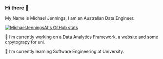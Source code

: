 ### Hi there 👋 

My Name is Michael Jennings, I am an Australian Data Engineer.

<!--
**MichaelJenningsAI/MichaelJenningsAI** is a ✨ _special_ ✨ repository because its `README.md` (this file) appears on your GitHub profile.

Here are some ideas to get you started:

- 🔭 I’m currently working on ...
- 🌱 I’m currently learning ...
- 👯 I’m looking to collaborate on ...
- 🤔 I’m looking for help with ...
- 💬 Ask me about ...
- 📫 How to reach me: ...
- ⚡ Fun fact: ...
-->

[![MichaelJenningsAI's GitHub stats](https://github-readme-stats.vercel.app/api?username=MichaelJenningsAI&show_icons=true&theme=dark)](https://github.com/MichaelJenningsAI/github-readme-stats)

🔭 I’m currently working on a Data Analytics Framework, a website and some crpytograpy for uni.

🌱 I’m currently learning Software Engineering at University.
